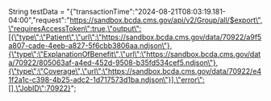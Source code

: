 String testData = "{\"transactionTime\":\"2024-08-21T08:03:19.181-04:00\",\"request\":\"https://sandbox.bcda.cms.gov/api/v2/Group/all/$export\",\"requiresAccessToken\":true,\"output\":[{\"type\":\"Patient\",\"url\":\"https://sandbox.bcda.cms.gov/data/70922/a9f5a807-cade-4eeb-a827-5f6cbb3806aa.ndjson\"},{\"type\":\"ExplanationOfBenefit\",\"url\":\"https://sandbox.bcda.cms.gov/data/70922/805063af-a4ed-452d-9508-b35fd534cef5.ndjson\"},{\"type\":\"Coverage\",\"url\":\"https://sandbox.bcda.cms.gov/data/70922/e41f2a1c-c398-4b25-adc2-1d717573d1ba.ndjson\"}],\"error\":[],\"JobID\":70922}";
